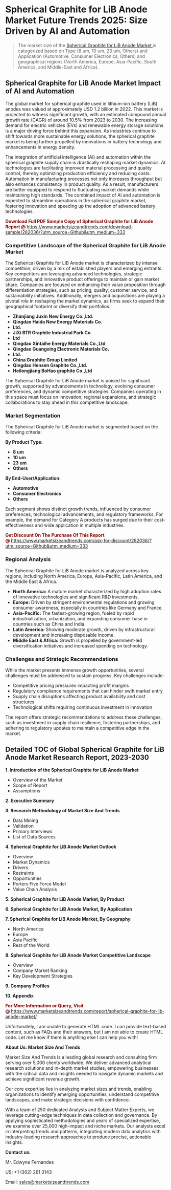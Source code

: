 <h1>Spherical Graphite for LiB Anode Market Future Trends 2025: Size Driven by AI and Automation</h1><blockquote><p>The market size of the <a href="https://www.marketsizeandtrends.com/download-sample/282036/?utm_source=Github&amp;utm_medium=333" target="_blank">Spherical Graphite for LiB Anode Market </a>is categorized based on Type (8 um, 10 um, 23 um, Others) and Application (Automotive, Consumer Electronics, Others) and geographical regions (North America, Europe, Asia-Pacific, South America, and Middle-East and Africa).</p></blockquote><p><h2>Spherical Graphite for LiB Anode Market Impact of AI and Automation</h2><p>The global market for spherical graphite used in lithium-ion battery (LiB) anodes was valued at approximately USD 1.2 billion in 2022. This market is projected to witness significant growth, with an estimated compound annual growth rate (CAGR) of around 10.5% from 2023 to 2030. The increasing demand for electric vehicles (EVs) and renewable energy storage solutions is a major driving force behind this expansion. As industries continue to shift towards more sustainable energy solutions, the spherical graphite market is being further propelled by innovations in battery technology and enhancements in energy density.</p><p>The integration of artificial intelligence (AI) and automation within the spherical graphite supply chain is drastically reshaping market dynamics. AI technologies are facilitating improved material processing and quality control, thereby optimizing production efficiency and reducing costs. Automation in manufacturing processes not only increases throughput but also enhances consistency in product quality. As a result, manufacturers are better equipped to respond to fluctuating market demands while maintaining high standards. The combined impact of AI and automation is expected to streamline operations in the spherical graphite market, fostering innovation and speeding up the adoption of advanced battery technologies.</p></p><p><strong><span style="color: #800000;">Download Full PDF Sample Copy of Spherical Graphite for LiB Anode Report @</span>&nbsp;</strong><a href="https://www.marketsizeandtrends.com/download-sample/282036/?utm_source=Github&amp;utm_medium=333">https://www.marketsizeandtrends.com/download-sample/282036/?utm_source=Github&amp;utm_medium=333</a></p><h3>Competitive Landscape of the Spherical Graphite for LiB Anode Market</h3><p>The Spherical Graphite for LiB Anode market is characterized by intense competition, driven by a mix of established players and emerging entrants. Key competitors are leveraging advanced technologies, strategic partnerships, and innovative product offerings to maintain or gain market share. Companies are focused on enhancing their value proposition through differentiation strategies, such as pricing, quality, customer service, and sustainability initiatives. Additionally, mergers and acquisitions are playing a pivotal role in reshaping the market dynamics, as firms seek to expand their geographical footprint or diversify their portfolios.</p><p><strong><p><ul><li>Zhanjiang Juxin New Energy Co.,Ltd. </li><li> Qingdao Haida New Energy Materials Co. </li><li> Ltd. </li><li> JiXi BTR Graphite Industrial Park Co. </li><li> Ltd </li><li> Qingdao Xintaihe Energy Materials Co.,Ltd </li><li> Qingdao Guangxing Electronic Materials Co. </li><li> Ltd. </li><li> China Graphite Group Limited </li><li> Qingdao Hensen Graphite Co.,Ltd. </li><li> Heilongjiang BoHao graphite Co.,Ltd</p></li></ul></p></strong></p><p>The Spherical Graphite for LiB Anode market is poised for significant growth, supported by advancements in technology, evolving consumer preferences, and dynamic competitive strategies. Companies operating in this space must focus on innovation, regional expansions, and strategic collaborations to stay ahead in this competitive landscape.</p><h3>Market Segmentation</h3><p>The Spherical Graphite for LiB Anode market is segmented based on the following criteria:</p><p><strong>By Product Type:</strong></p><p><strong><p><ul><li>8 um </li><li> 10 um </li><li> 23 um </li><li> Others</p></li></ul></p></strong></p><p><strong>By End-User/Application:</strong></p><p><strong><p><ul><li>Automotive </li><li> Consumer Electronics </li><li> Others</p></li></ul></p></strong></p><p>Each segment shows distinct growth trends, influenced by consumer preferences, technological advancements, and regulatory frameworks. For example, the demand for Category A products has surged due to their cost-effectiveness and wide application in multiple industries.</p><p><strong><span style="color: #800000;">Get Discount On The Purchase Of This Report @&nbsp;</span></strong><a href="https://www.marketsizeandtrends.com/ask-for-discount/282036/?utm_source=Github&amp;utm_medium=333">https://www.marketsizeandtrends.com/ask-for-discount/282036/?utm_source=Github&amp;utm_medium=333</a></p><h3>Regional Analysis</h3><p>The Spherical Graphite for LiB Anode market is analyzed across key regions, including North America, Europe, Asia-Pacific, Latin America, and the Middle East &amp; Africa.</p><ul><li><strong>North America:</strong> A mature market characterized by high adoption rates of innovative technologies and significant R&amp;D investments.</li><li><strong>Europe:</strong> Driven by stringent environmental regulations and growing consumer awareness, especially in countries like Germany and France.</li><li><strong>Asia-Pacific:</strong> The fastest-growing region, fueled by rapid industrialization, urbanization, and expanding consumer base in countries such as China and India.</li><li><strong>Latin America:</strong> Showing moderate growth, driven by infrastructural development and increasing disposable income.</li><li><strong>Middle East &amp; Africa:</strong> Growth is propelled by government-led diversification initiatives and increased spending on technology.</li></ul><h3>Challenges and Strategic Recommendations</h3><p>While the market presents immense growth opportunities, several challenges must be addressed to sustain progress. Key challenges include:</p><ul><li>Competitive pricing pressures impacting profit margins</li><li>Regulatory compliance requirements that can hinder swift market entry</li><li>Supply chain disruptions affecting product availability and cost structures</li><li>Technological shifts requiring continuous investment in innovation</li></ul><p>The report offers strategic recommendations to address these challenges, such as investment in supply chain resilience, fostering partnerships, and adhering to regulatory updates to maintain a competitive edge in the market.</p><h2>Detailed TOC of Global Spherical Graphite for LiB Anode Market Research Report, 2023-2030</h2><p><strong>1. Introduction of the Spherical Graphite for LiB Anode Market</strong></p><ul><li>Overview of the Market</li><li>Scope of Report</li><li>Assumptions&nbsp;</li></ul><p><strong>2. Executive Summary</strong></p><p><strong>3. Research Methodology of <strong>Market Size And Trends</strong></strong></p><ul><li>Data Mining</li><li>Validation</li><li>Primary Interviews</li><li>List of Data Sources&nbsp;</li></ul><p><strong>4. Spherical Graphite for LiB Anode Market Outlook</strong></p><ul><li>Overview</li><li>Market Dynamics</li><li>Drivers</li><li>Restraints</li><li>Opportunities</li><li>Porters Five Force Model</li><li>Value Chain Analysis&nbsp;</li></ul><p><strong>5. Spherical Graphite for LiB Anode Market, By Product</strong></p><p><strong>6. Spherical Graphite for LiB Anode Market, By Application</strong></p><p><strong>7. Spherical Graphite for LiB Anode Market, By Geography</strong></p><ul><li>North America</li><li>Europe</li><li>Asia Pacific</li><li>Rest of the World&nbsp;</li></ul><p><strong>8. Spherical Graphite for LiB Anode Market Competitive Landscape</strong></p><ul><li>Overview</li><li>Company Market Ranking</li><li>Key Development Strategies&nbsp;</li></ul><p><strong>9. Company Profiles</strong></p><p><strong>10. Appendix</strong></p><p><strong><span style="color: #800000;">For More Information or Query, Visit @&nbsp;</span></strong><a href="https://www.marketsizeandtrends.com/report/spherical-graphite-for-lib-anode-market/">https://www.marketsizeandtrends.com/report/spherical-graphite-for-lib-anode-market/</a></p><p>Unfortunately, I am unable to generate HTML code. I can provide text-based content, such as FAQs and their answers, but I am not able to create HTML code. Let me know if there is anything else I can help you with!</p><p><strong>About Us:&nbsp;Market Size And Trends</strong></p><p>Market Size And Trends&nbsp;is a leading global research and consulting firm serving over 5,000 clients worldwide. We deliver advanced analytical research solutions and in-depth market studies, empowering businesses with the critical data and insights needed to navigate dynamic markets and achieve significant revenue growth.</p><p>Our core expertise lies in analyzing market sizes and trends, enabling organizations to identify emerging opportunities, understand competitive landscapes, and make strategic decisions with confidence.</p><p>With a team of 250 dedicated Analysts and Subject Matter Experts, we leverage cutting-edge techniques in data collection and governance. By applying sophisticated methodologies and years of specialized expertise, we examine over 25,000 high-impact and niche markets. Our analysts excel in interpreting trends and patterns, integrating modern data analytics with industry-leading research approaches to produce precise, actionable insights.</p><p><strong>Contact us:</strong></p><p>Mr. Edwyne Fernandes</p><p>US: +1 (302) 261 3143</p><p>Email: <a href="mailto:sales@marketsizeandtrends.com">sales@marketsizeandtrends.com</a>&nbsp;</p>
